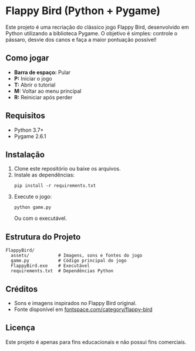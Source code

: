 # Flappy Bird (Python + Pygame)

Este projeto é uma recriação do clássico jogo Flappy Bird, desenvolvido em Python utilizando a biblioteca Pygame. O objetivo é simples: controle o pássaro, desvie dos canos e faça a maior pontuação possível!

## Como jogar
- **Barra de espaço:** Pular
- **P:** Iniciar o jogo
- **T:** Abrir o tutorial
- **M:** Voltar ao menu principal
- **R:** Reiniciar após perder

## Requisitos
- Python 3.7+
- Pygame 2.6.1

## Instalação
1. Clone este repositório ou baixe os arquivos.
2. Instale as dependências:
   ```pwsh
   pip install -r requirements.txt
   ```
3. Execute o jogo:
   ```pwsh
   python game.py
   ```
   Ou com o executável.

## Estrutura do Projeto
```
FlappyBird/
  assets/           # Imagens, sons e fontes do jogo
  game.py           # Código principal do jogo
  FlappyBird.exe    # Executável
  requirements.txt  # Dependências Python
```

## Créditos
- Sons e imagens inspirados no Flappy Bird original.
- Fonte disponível em [fontspace.com/category/flappy-bird](https://www.fontspace.com/category/flappy-bird)

## Licença
Este projeto é apenas para fins educacionais e não possui fins comerciais.
